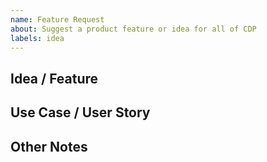 ```yaml
---
name: Feature Request
about: Suggest a product feature or idea for all of CDP
labels: idea
---
```


## Idea / Feature

<!-- Please provide a concise high-level description of your idea/feature -->

## Use Case / User Story

<!-- Please provide a use case / user story to help us understand your idea in context -->

## Other Notes

<!-- Please add any extra notes here -->
